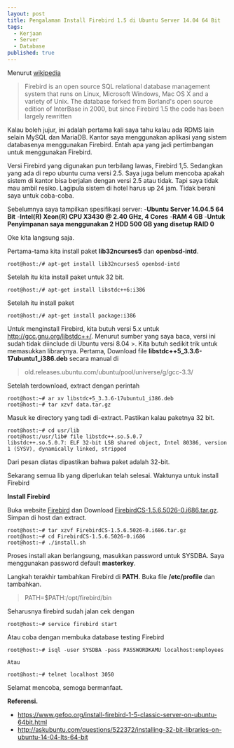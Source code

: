 ```yaml
---
layout: post
title: Pengalaman Install Firebird 1.5 di Ubuntu Server 14.04 64 Bit
tags:
  - Kerjaan
  - Server
  - Database
published: true
---
```


Menurut [wikipedia](https://en.wikipedia.org/wiki/Firebird_(database_server))

> Firebird is an open source SQL relational database management system that runs on Linux, Microsoft Windows, Mac OS X and a variety of Unix. The database forked from Borland's open source edition of InterBase in 2000, but since Firebird 1.5 the code has been largely rewritten

Kalau boleh jujur, ini adalah pertama kali saya tahu kalau ada RDMS lain selain MySQL dan MariaDB. Kantor saya menggunakan aplikasi yang sistem databasenya menggunakan Firebird. Entah apa yang jadi pertimbangan untuk menggunakan Firebird.

Versi Firebird yang digunakan pun terbilang lawas, Firebird 1,5. Sedangkan yang ada di repo ubuntu cuma versi 2.5. Saya juga belum mencoba apakah sistem di kantor bisa berjalan dengan versi 2.5 atau tidak. Tapi saya tidak mau ambil resiko. Lagipula sistem di hotel harus up 24 jam. Tidak berani saya untuk coba-coba.

Sebelumnya saya tampilkan spesifikasi server:
-__Ubuntu Server 14.04.5 64 Bit__
-__Intel(R) Xeon(R) CPU X3430 @ 2.40 GHz, 4 Cores__
-__RAM 4 GB__
-__Untuk Penyimpanan saya menggunakan 2 HDD 500 GB yang disetup RAID 0__

Oke kita langsung saja.

Pertama-tama kita install paket **lib32ncurses5** dan **openbsd-intd**.

~~~
root@host:/# apt-get install lib32ncurses5 openbsd-intd
~~~

Setelah itu kita install paket untuk 32 bit.

~~~
root@host:/# apt-get install libstdc++6:i386
~~~

Setelah itu install paket

~~~
root@host:/# apt-get install package:i386
~~~

Untuk menginstall Firebird, kita butuh versi 5.x untuk http://gcc.gnu.org/libstdc++/. Menurut sumber yang saya baca, versi ini sudah tidak diinclude di Ubuntu versi 8.04 >. Kita butuh sedikit trik untuk memasukkan librarynya.
Pertama, Download file **libstdc++5_3.3.6-17ubuntu1_i386.deb** secara manual di

> old.releases.ubuntu.com/ubuntu/pool/universe/g/gcc-3.3/

Setelah terdownload, extract dengan perintah

~~~
root@host:~# ar xv libstdc+5_3.3.6-17ubuntu1_i386.deb
root@host:~# tar xzvf data.tar.gz
~~~

Masuk ke directory yang tadi di-extract. Pastikan kalau paketnya 32 bit.

~~~
root@host:~# cd usr/lib
root@host:/usr/lib# file libstdc++.so.5.0.7
libstdc++.so.5.0.7: ELF 32-bit LSB shared object, Intel 80386, version 1 (SYSV), dynamically linked, stripped
~~~

Dari pesan diatas dipastikan bahwa paket adalah 32-bit.

Sekarang semua lib yang diperlukan telah selesai. Waktunya untuk install Firebird

**Install Firebird**

Buka website [Firebird](http://www.firebirdsql.org) dan Download [FirebirdCS-1.5.6.5026-0.i686.tar.gz](http://sourceforge.net/projects/firebird/files/firebird-linux-i386/1.5.6-Release/FirebirdCS-1.5.6.5026-0.i686.tar.gz/download). Simpan di host dan extract.

~~~
root@host:~# tar xzvf FirebirdCS-1.5.6.5026-0.i686.tar.gz
root@host:~# cd FirebirdCS-1.5.6.5026-0.i686
root@host:~# ./install.sh
~~~

Proses install akan berlangsung, masukkan password untuk SYSDBA. Saya menggunakan password default __masterkey__. 

Langkah terakhir tambahkan Firebird di **PATH**. Buka file **/etc/profile** dan tambahkan.

> PATH=$PATH:/opt/firebird/bin


Seharusnya firebird sudah jalan cek dengan

~~~
root@host:~# service firebird start
~~~

Atau coba dengan membuka database testing Firebird

~~~
root@host:~# isql -user SYSDBA -pass PASSWORDKAMU localhost:employees

Atau

root@host:~# telnet localhost 3050
~~~

Selamat mencoba, semoga bermanfaat.

**Referensi.**

- https://www.gefoo.org/install-firebird-1-5-classic-server-on-ubuntu-64bit.html
- http://askubuntu.com/questions/522372/installing-32-bit-libraries-on-ubuntu-14-04-lts-64-bit

